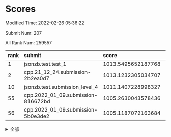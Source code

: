 # Scores

Modified Time: 2022-02-26 05:36:22

Submit Num: 207

All Rank Num: 259557

| rank |               submit               |       score        |       sigma        | pk_num |
| :--- | :--------------------------------- | :----------------- | :----------------- | :----- |
| 1    | jsonzb.test.test_1                 | 1013.5495652187768 | 0.83640591251437   | 5020   |
| 2    | cpp.21_12_24.submission-2b2ea0d7   | 1013.1232305034707 | 0.8108326059049666 | 5016   |
| 10   | jsonzb.test.submission_level_4     | 1011.1407228998327 | 0.7880081006705832 | 5023   |
| 55   | cpp.2022_01_09.submission-816672bd | 1005.2630043578436 | 0.7276946723820459 | 5019   |
| 56   | cpp.2022_01_09.submission-5b0e3de2 | 1005.1187072163684 | 0.7187810472006544 | 5009   |


<details>
<summary>全部</summary>

| rank |                 submit                 |       score        |       sigma        | pk_num |
| :--- | :------------------------------------- | :----------------- | :----------------- | :----- |
| 1    | jsonzb.test.test_1                     | 1013.5495652187768 | 0.83640591251437   | 5020   |
| 2    | cpp.21_12_24.submission-2b2ea0d7       | 1013.1232305034707 | 0.8108326059049666 | 5016   |
| 3    | gobigger.level_3.submission_level_3_47 | 1011.5047469638592 | 0.7726488767238654 | 5015   |
| 4    | gobigger.level_3.submission_level_3_27 | 1011.4900989780052 | 0.7681363941305202 | 5015   |
| 5    | gobigger.level_3.submission_level_3_4  | 1011.4301513934279 | 0.7845309328561708 | 5015   |
| 6    | gobigger.level_3.submission_level_3_8  | 1011.4044988043989 | 0.7734057401804909 | 5018   |
| 7    | gobigger.level_3.submission_level_3_24 | 1011.2061262877306 | 0.781567552511722  | 5012   |
| 8    | gobigger.level_3.submission_level_3_21 | 1011.1876956669684 | 0.764303095373528  | 5017   |
| 9    | gobigger.level_3.submission_level_3_48 | 1011.1629527180456 | 0.7564814536040828 | 5012   |
| 10   | jsonzb.test.submission_level_4         | 1011.1407228998327 | 0.7880081006705832 | 5023   |
| 11   | gobigger.level_3.submission_level_3_18 | 1011.0174418873709 | 0.7523867804719251 | 5023   |
| 12   | gobigger.level_3.submission_level_3_31 | 1010.9388968426967 | 0.7624067043661198 | 5017   |
| 13   | gobigger.level_3.submission_level_3_26 | 1010.8123021480209 | 0.7644853615801035 | 5014   |
| 14   | gobigger.level_3.submission_level_3_17 | 1010.7168180687995 | 0.7663516575417134 | 5016   |
| 15   | gobigger.level_3.submission_level_3_5  | 1010.6925163053306 | 0.7650492686130795 | 5017   |
| 16   | gobigger.level_3.submission_level_3_35 | 1010.638315967059  | 0.7757221488552192 | 5017   |
| 17   | gobigger.level_3.submission_level_3_49 | 1010.6096478530022 | 0.7756302080273729 | 5015   |
| 18   | gobigger.level_3.submission_level_3_12 | 1010.5788464222925 | 0.8254589568194217 | 5016   |
| 19   | gobigger.level_3.submission_level_3_46 | 1010.5009054966586 | 0.7545402444059365 | 5017   |
| 20   | gobigger.level_3.submission_level_3_2  | 1010.4818459651657 | 0.7688545476989153 | 5015   |
| 21   | gobigger.level_3.submission_level_3_20 | 1010.4469536627089 | 0.772855675871018  | 5016   |
| 22   | gobigger.level_3.submission_level_3_29 | 1010.3891014248787 | 0.7752578522035944 | 5014   |
| 23   | gobigger.level_3.submission_level_3_25 | 1010.3524362255598 | 0.7781860412886303 | 5016   |
| 24   | gobigger.level_3.submission_level_3_13 | 1010.2265136302788 | 0.7659443032247835 | 5020   |
| 25   | gobigger.level_3.submission_level_3_14 | 1010.0954483622685 | 0.7650044842490562 | 5017   |
| 26   | gobigger.level_3.submission_level_3_45 | 1010.0154059701923 | 0.7839883008674638 | 5022   |
| 27   | gobigger.level_3.submission_level_3_34 | 1009.919511498529  | 0.7622527777754414 | 5013   |
| 28   | gobigger.level_3.submission_level_3_28 | 1009.8994615574309 | 0.7622101460483008 | 5019   |
| 29   | gobigger.level_3.submission_level_3_11 | 1009.8623882344713 | 0.7483518232436984 | 5010   |
| 30   | gobigger.level_3.submission_level_3_30 | 1009.8196531271248 | 0.7476795951983174 | 5019   |
| 31   | gobigger.level_3.submission_level_3_33 | 1009.813761059159  | 0.7473287692142427 | 5013   |
| 32   | gobigger.level_3.submission_level_3_10 | 1009.7687969031406 | 0.7597001383560076 | 5013   |
| 33   | gobigger.level_3.submission_level_3_43 | 1009.7137981476402 | 0.7582495968246983 | 5018   |
| 34   | gobigger.level_3.submission_level_3_37 | 1009.6437921387434 | 0.7605187709519872 | 5009   |
| 35   | gobigger.level_3.submission_level_3_6  | 1009.6153986837858 | 0.751019052421481  | 5018   |
| 36   | gobigger.level_3.submission_level_3_16 | 1009.6099430700611 | 0.7260030163262933 | 5015   |
| 37   | gobigger.level_3.submission_level_3_3  | 1009.5287221188677 | 0.7834570934372694 | 5015   |
| 38   | gobigger.level_3.submission_level_3_23 | 1009.4514887208222 | 0.7556689406195608 | 5016   |
| 39   | gobigger.level_3.submission_level_3_44 | 1009.4244394807607 | 0.7529558421419367 | 5018   |
| 40   | gobigger.level_3.submission_level_3_38 | 1009.3837080973227 | 0.7540317509075153 | 5019   |
| 41   | gobigger.level_3.submission_level_3_1  | 1009.3697184167088 | 0.7537396436768384 | 5016   |
| 42   | gobigger.level_3.submission_level_3_36 | 1009.3683521369791 | 0.7696977655130418 | 5019   |
| 43   | gobigger.level_3.submission_level_3_39 | 1009.3505962773515 | 0.7503714153775438 | 5015   |
| 44   | gobigger.level_3.submission_level_3_41 | 1009.3223141967095 | 0.7405722729472509 | 5012   |
| 45   | gobigger.level_3.submission_level_3_0  | 1009.1302957864832 | 0.7515828412474965 | 5014   |
| 46   | gobigger.level_3.submission_level_3_32 | 1009.1241396713903 | 0.7369077433177125 | 5017   |
| 47   | gobigger.level_3.submission_level_3_19 | 1008.9676399419612 | 0.7404716871394562 | 5013   |
| 48   | gobigger.level_3.submission_level_3_40 | 1008.9239692730372 | 0.7529088011684718 | 5010   |
| 49   | gobigger.level_3.submission_level_3_22 | 1008.7444249571456 | 0.7556243663691797 | 5018   |
| 50   | gobigger.level_3.submission_level_3_7  | 1008.7209545823109 | 0.7709959227660159 | 5014   |
| 51   | gobigger.level_3.submission_level_3_15 | 1008.6556997900186 | 0.7640404107874635 | 5023   |
| 52   | gobigger.level_3.submission_level_3_9  | 1008.5391796289233 | 0.7547596924213529 | 5014   |
| 53   | gobigger.level_3.submission_level_3_42 | 1008.5136886077223 | 0.7501357237119954 | 5016   |
| 54   | gobigger.level_1.submission_level_1_1  | 1005.3238358952727 | 0.7349641848022624 | 5011   |
| 55   | cpp.2022_01_09.submission-816672bd     | 1005.2630043578436 | 0.7276946723820459 | 5019   |
| 56   | cpp.2022_01_09.submission-5b0e3de2     | 1005.1187072163684 | 0.7187810472006544 | 5009   |
| 57   | gobigger.level_1.submission_level_1_4  | 1004.7476434852131 | 0.7243164972754208 | 5010   |
| 58   | gobigger.level_1.submission_level_1_46 | 1004.6829831212527 | 0.7149217652661158 | 5014   |
| 59   | gobigger.level_1.submission_level_1_45 | 1004.4930427702691 | 0.7118568690733417 | 5012   |
| 60   | gobigger.level_1.submission_level_1_7  | 1004.394350260939  | 0.7192479143799931 | 5016   |
| 61   | gobigger.level_1.submission_level_1_38 | 1004.1336169337549 | 0.7050046187856831 | 5014   |
| 62   | gobigger.level_1.submission_level_1_35 | 1004.0976462759529 | 0.7194694191074085 | 5018   |
| 63   | gobigger.level_1.submission_level_1_26 | 1004.0665144222447 | 0.7244511016829435 | 5018   |
| 64   | gobigger.level_1.submission_level_1_37 | 1003.9971776624009 | 0.7078526258402693 | 5013   |
| 65   | gobigger.level_1.submission_level_1_13 | 1003.8750688696949 | 0.7105337324942339 | 5016   |
| 66   | gobigger.level_1.submission_level_1_14 | 1003.7563281067617 | 0.7185688790911124 | 5019   |
| 67   | gobigger.level_1.submission_level_1_27 | 1003.6419464163159 | 0.7186777709825123 | 5013   |
| 68   | gobigger.level_1.submission_level_1_31 | 1003.5908941675547 | 0.7151262919769755 | 5018   |
| 69   | gobigger.level_1.submission_level_1_2  | 1003.588362160268  | 0.7246533702782421 | 5015   |
| 70   | gobigger.level_1.submission_level_1_18 | 1003.5816600114803 | 0.7170765014293216 | 5012   |
| 71   | gobigger.level_1.submission_level_1_5  | 1003.5353596451646 | 0.7135883631774347 | 5013   |
| 72   | gobigger.level_1.submission_level_1_30 | 1003.3694527719867 | 0.7076777224277688 | 5012   |
| 73   | gobigger.level_1.submission_level_1_22 | 1003.3134377826642 | 0.7198469446008722 | 5017   |
| 74   | gobigger.level_1.submission_level_1_17 | 1003.3131583126965 | 0.712661747010099  | 5017   |
| 75   | gobigger.level_1.submission_level_1_48 | 1003.3128128453433 | 0.7083985955433377 | 5016   |
| 76   | gobigger.level_1.submission_level_1_25 | 1003.169354121538  | 0.7146452776706008 | 5017   |
| 77   | gobigger.level_1.submission_level_1_0  | 1003.1687790736    | 0.7191542871994892 | 5017   |
| 78   | gobigger.level_1.submission_level_1_49 | 1003.1412057585122 | 0.7057136334544388 | 5016   |
| 79   | gobigger.level_1.submission_level_1_11 | 1003.0980594760234 | 0.7187777847496526 | 5014   |
| 80   | gobigger.level_1.submission_level_1_33 | 1003.0978011031309 | 0.7177364989540682 | 5013   |
| 81   | gobigger.level_1.submission_level_1_24 | 1003.0696994205103 | 0.7041331851282284 | 5014   |
| 82   | gobigger.level_1.submission_level_1_10 | 1002.9756666417339 | 0.7077052522686051 | 5008   |
| 83   | gobigger.level_1.submission_level_1_19 | 1002.9335700176126 | 0.7186073643557016 | 5017   |
| 84   | gobigger.level_1.submission_level_1_12 | 1002.9198656939147 | 0.7111617030912861 | 5015   |
| 85   | gobigger.level_1.submission_level_1_16 | 1002.8990048806946 | 0.7243900359948029 | 5019   |
| 86   | gobigger.level_1.submission_level_1_34 | 1002.8636157817027 | 0.7145814814552782 | 5018   |
| 87   | gobigger.level_1.submission_level_1_21 | 1002.7615931990437 | 0.7171495620346334 | 5018   |
| 88   | gobigger.level_1.submission_level_1_42 | 1002.6841683413566 | 0.716213113702993  | 5012   |
| 89   | gobigger.level_1.submission_level_1_15 | 1002.6559814645362 | 0.7114541532645473 | 5015   |
| 90   | gobigger.level_1.submission_level_1_23 | 1002.6384344465081 | 0.7224568314604685 | 5012   |
| 91   | gobigger.level_1.submission_level_1_41 | 1002.6341759845668 | 0.7059339898048651 | 5018   |
| 92   | gobigger.level_1.submission_level_1_6  | 1002.6036697448704 | 0.7233402371616554 | 5016   |
| 93   | gobigger.level_1.submission_level_1_8  | 1002.5829153981424 | 0.716179051356516  | 5014   |
| 94   | gobigger.level_1.submission_level_1_32 | 1002.579819290579  | 0.709097613513655  | 5014   |
| 95   | gobigger.level_1.submission_level_1_29 | 1002.5208320748613 | 0.7132104612241061 | 5013   |
| 96   | gobigger.level_1.submission_level_1_9  | 1002.4713655300538 | 0.722895544886866  | 5014   |
| 97   | gobigger.level_1.submission_level_1_43 | 1002.4352004232309 | 0.7150462034918107 | 5017   |
| 98   | gobigger.level_1.submission_level_1_36 | 1002.3769409210722 | 0.7220651739103191 | 5022   |
| 99   | gobigger.level_1.submission_level_1_3  | 1002.2047493291893 | 0.721690690731888  | 5014   |
| 100  | gobigger.level_1.submission_level_1_47 | 1002.1863709366205 | 0.7200222510306897 | 5014   |
| 101  | gobigger.level_1.submission_level_1_20 | 1002.1122931941685 | 0.7271625972423326 | 5016   |
| 102  | gobigger.level_1.submission_level_1_39 | 1002.0995257116012 | 0.7202054576924238 | 5019   |
| 103  | gobigger.level_1.submission_level_1_44 | 1001.900529586742  | 0.7172306677186002 | 5012   |
| 104  | gobigger.level_1.submission_level_1_40 | 1001.8772657967022 | 0.7277990601658602 | 5011   |
| 105  | gobigger.level_1.submission_level_1_28 | 1001.2023219349874 | 0.7140301866030446 | 5016   |
| 106  | gobigger.random.submission_random_45   | 997.3280119205984  | 0.6913911260335932 | 5009   |
| 107  | gobigger.random.submission_random_12   | 997.1795365277416  | 0.7020774114767716 | 5019   |
| 108  | gobigger.random.submission_random_35   | 997.1575200323635  | 0.714791772617091  | 5012   |
| 109  | gobigger.random.submission_random_8    | 997.1247657966456  | 0.712031413930061  | 5017   |
| 110  | gobigger.random.submission_random_19   | 996.9793289331301  | 0.7117625431332311 | 5013   |
| 111  | gobigger.random.submission_random_18   | 996.9466165677989  | 0.7006547784724841 | 5014   |
| 112  | gobigger.random.submission_random_28   | 996.9337350263474  | 0.7007635030450944 | 5016   |
| 113  | gobigger.random.submission_random_44   | 996.9011489923837  | 0.7016583706560339 | 5017   |
| 114  | gobigger.random.submission_random_10   | 996.7563689440543  | 0.7069764929870038 | 5018   |
| 115  | gobigger.random.submission_random_38   | 996.7349128472873  | 0.7110639876893002 | 5014   |
| 116  | gobigger.random.submission_random_39   | 996.6566435570328  | 0.7133700313867009 | 5017   |
| 117  | gobigger.random.submission_random_43   | 996.3825247975419  | 0.7134273181382044 | 5020   |
| 118  | gobigger.random.submission_random_40   | 996.2875127478807  | 0.7078622769416764 | 5016   |
| 119  | gobigger.random.submission_random_26   | 996.2748619737996  | 0.7030807271026163 | 5015   |
| 120  | gobigger.random.submission_random_21   | 996.2451938422935  | 0.7039131085243172 | 5019   |
| 121  | gobigger.random.submission_random_37   | 996.2324960010945  | 0.7188398441298096 | 5020   |
| 122  | gobigger.random.submission_random_2    | 996.156980561349   | 0.7138576094872836 | 5010   |
| 123  | gobigger.random.submission_random_20   | 996.1248361510858  | 0.7106658554709557 | 5019   |
| 124  | gobigger.random.submission_random_33   | 996.1229982394004  | 0.7013556965359737 | 5021   |
| 125  | gobigger.random.submission_random_42   | 996.1208318876722  | 0.7055203858062692 | 5013   |
| 126  | gobigger.random.submission_random_11   | 996.1050541854008  | 0.7046043247796197 | 5018   |
| 127  | gobigger.random.submission_random_1    | 995.9542535688728  | 0.7015651490230874 | 5016   |
| 128  | gobigger.random.submission_random_32   | 995.8446420271357  | 0.6992125080798318 | 5019   |
| 129  | gobigger.random.submission_random_47   | 995.8206712844958  | 0.7172039413560463 | 5008   |
| 130  | gobigger.random.submission_random_34   | 995.8092923929378  | 0.7216759711456161 | 5017   |
| 131  | gobigger.random.submission_random_22   | 995.7546780753794  | 0.718035296392515  | 5009   |
| 132  | gobigger.random.submission_random_3    | 995.7143156664989  | 0.7150517463642951 | 5018   |
| 133  | gobigger.random.submission_random_27   | 995.7025131600722  | 0.7074307520888425 | 5013   |
| 134  | gobigger.random.submission_random_15   | 995.6791967727617  | 0.7075849099198854 | 5015   |
| 135  | gobigger.random.submission_random_14   | 995.6735394457129  | 0.7131577469099917 | 5017   |
| 136  | gobigger.random.submission_random_24   | 995.6335502970834  | 0.7087810165362921 | 5017   |
| 137  | gobigger.random.submission_random_41   | 995.6136555057114  | 0.712782163140364  | 5018   |
| 138  | gobigger.random.submission_random_25   | 995.5969008032711  | 0.72553818250379   | 5015   |
| 139  | gobigger.random.submission_random_49   | 995.5783976037242  | 0.6978418895155548 | 5015   |
| 140  | gobigger.random.submission_random_29   | 995.5645948987739  | 0.718579545627582  | 5015   |
| 141  | gobigger.random.submission_random_7    | 995.5425312979547  | 0.7091957762806833 | 5013   |
| 142  | gobigger.random.submission_random_31   | 995.5061341055925  | 0.7049929400732199 | 5017   |
| 143  | gobigger.random.submission_random_23   | 995.4655477322427  | 0.7038365881406222 | 5011   |
| 144  | gobigger.random.submission_random_36   | 995.3203873687293  | 0.7110241080539531 | 5011   |
| 145  | gobigger.random.submission_random_13   | 995.2222508485677  | 0.7235512625876498 | 5013   |
| 146  | gobigger.random.submission_random_30   | 995.130482840777   | 0.7154151234077006 | 5013   |
| 147  | gobigger.random.submission_random_9    | 995.1178701366294  | 0.7187154033565258 | 5017   |
| 148  | gobigger.level_2.submission_level_2_29 | 995.1143661621087  | 0.7192299409788024 | 5016   |
| 149  | gobigger.random.submission_random_0    | 995.0906488928815  | 0.7131995599700284 | 5014   |
| 150  | gobigger.random.submission_random_17   | 995.0793560015094  | 0.7190283829530272 | 5018   |
| 151  | gobigger.random.submission_random_4    | 994.9335132182414  | 0.7016451826083278 | 5011   |
| 152  | gobigger.random.submission_random_16   | 994.9029225223958  | 0.7201355003674409 | 5011   |
| 153  | gobigger.random.submission_random_48   | 994.8936365180068  | 0.7173863384645953 | 5017   |
| 154  | gobigger.random.submission_random_46   | 994.8391985707535  | 0.6942861293732532 | 5016   |
| 155  | gobigger.random.submission_random_6    | 994.7241608826761  | 0.7213731566016267 | 5013   |
| 156  | gobigger.random.submission_random_5    | 994.5329506527651  | 0.7158414368136349 | 5016   |
| 157  | gobigger.level_2.submission_level_2_1  | 994.1396737640612  | 0.7396800177367644 | 5018   |
| 158  | gobigger.level_2.submission_level_2_4  | 994.045323662715   | 0.7285420482062809 | 5014   |
| 159  | gobigger.level_2.submission_level_2_2  | 993.4970905329784  | 0.7339721233168075 | 5013   |
| 160  | gobigger.level_2.submission_level_2_12 | 993.4589423624582  | 0.729588762124171  | 5008   |
| 161  | gobigger.level_2.submission_level_2_23 | 993.4505835550801  | 0.7280753286870661 | 5017   |
| 162  | gobigger.level_2.submission_level_2_26 | 993.3053164371474  | 0.7465913427496524 | 5017   |
| 163  | gobigger.level_2.submission_level_2_44 | 993.272069660371   | 0.735302668970539  | 5019   |
| 164  | gobigger.level_2.submission_level_2_18 | 993.0311257921275  | 0.7579522532088526 | 5012   |
| 165  | gobigger.level_2.submission_level_2_40 | 993.0137844702405  | 0.738211711351804  | 5017   |
| 166  | gobigger.level_2.submission_level_2_39 | 992.9692757143299  | 0.7469698680734003 | 5019   |
| 167  | gobigger.level_2.submission_level_2_17 | 992.9282100350232  | 0.7440282162245249 | 5019   |
| 168  | gobigger.level_2.submission_level_2_28 | 992.8911803286582  | 0.7517186793215306 | 5023   |
| 169  | gobigger.level_2.submission_level_2_49 | 992.7768308113133  | 0.7477878228178265 | 5014   |
| 170  | gobigger.level_2.submission_level_2_6  | 992.7056062443947  | 0.7388397814736278 | 5018   |
| 171  | gobigger.level_2.submission_level_2_34 | 992.658077364403   | 0.7335343630580844 | 5018   |
| 172  | gobigger.level_2.submission_level_2_36 | 992.6042502476087  | 0.7342590364015695 | 5010   |
| 173  | gobigger.level_2.submission_level_2_10 | 992.5460296837651  | 0.7369663929041804 | 5019   |
| 174  | gobigger.level_2.submission_level_2_48 | 992.5396551014403  | 0.7514576331528331 | 5012   |
| 175  | gobigger.level_2.submission_level_2_32 | 992.5113018242885  | 0.744211924090094  | 5015   |
| 176  | gobigger.level_2.submission_level_2_3  | 992.3128416417294  | 0.7530670211645266 | 5016   |
| 177  | gobigger.level_2.submission_level_2_42 | 992.2980914234083  | 0.7478569850127771 | 5016   |
| 178  | gobigger.level_2.submission_level_2_11 | 992.2809760784331  | 0.7650997686512465 | 5018   |
| 179  | gobigger.level_2.submission_level_2_24 | 992.2604044689358  | 0.7578170770288458 | 5013   |
| 180  | gobigger.level_2.submission_level_2_41 | 992.2396483718566  | 0.7333249642154367 | 5016   |
| 181  | gobigger.level_2.submission_level_2_7  | 992.185336764977   | 0.7331088061262401 | 5020   |
| 182  | gobigger.level_2.submission_level_2_31 | 992.172996613278   | 0.7461540548044732 | 5013   |
| 183  | gobigger.level_2.submission_level_2_43 | 992.1657376300308  | 0.7645333455935535 | 5016   |
| 184  | gobigger.level_2.submission_level_2_14 | 992.1180079329476  | 0.74141368684188   | 5014   |
| 185  | gobigger.level_2.submission_level_2_5  | 992.0995669525529  | 0.7494499894029474 | 5017   |
| 186  | gobigger.level_2.submission_level_2_22 | 992.0749781130667  | 0.7447915515958856 | 5014   |
| 187  | gobigger.level_2.submission_level_2_30 | 992.050467717118   | 0.7358831761568777 | 5017   |
| 188  | gobigger.level_2.submission_level_2_37 | 992.0403876396248  | 0.740107413346447  | 5015   |
| 189  | gobigger.level_2.submission_level_2_20 | 991.9888155251668  | 0.7438140627582179 | 5017   |
| 190  | gobigger.level_2.submission_level_2_45 | 991.9067411963223  | 0.7329765472856845 | 5022   |
| 191  | gobigger.level_2.submission_level_2_9  | 991.8632668321139  | 0.7353997820700349 | 5016   |
| 192  | gobigger.level_2.submission_level_2_46 | 991.7344254475306  | 0.7449171029450826 | 5016   |
| 193  | gobigger.level_2.submission_level_2_38 | 991.6447962069767  | 0.7464520252796938 | 5020   |
| 194  | gobigger.level_2.submission_level_2_19 | 991.6259340413714  | 0.7654125441001145 | 5018   |
| 195  | gobigger.level_2.submission_level_2_35 | 991.5878043173709  | 0.7566635740410852 | 5020   |
| 196  | gobigger.level_2.submission_level_2_27 | 991.4897046447247  | 0.7428160647992621 | 5013   |
| 197  | gobigger.level_2.submission_level_2_8  | 991.4891597551838  | 0.7311404062641055 | 5015   |
| 198  | gobigger.level_2.submission_level_2_21 | 991.3686263845502  | 0.7473103395048581 | 5020   |
| 199  | gobigger.level_2.submission_level_2_0  | 991.087508049089   | 0.7585585584703869 | 5016   |
| 200  | gobigger.level_2.submission_level_2_13 | 990.9408171884539  | 0.7644230645960365 | 5016   |
| 201  | gobigger.level_2.submission_level_2_25 | 990.8951164797533  | 0.7631681948055155 | 5017   |
| 202  | gobigger.level_2.submission_level_2_33 | 990.8639095851086  | 0.7444088351931885 | 5017   |
| 203  | gobigger.level_2.submission_level_2_16 | 990.8255150376643  | 0.7597389362798331 | 5012   |
| 204  | gobigger.level_2.submission_level_2_15 | 990.5348267831832  | 0.7632629197478465 | 5022   |
| 205  | gobigger.level_2.submission_level_2_47 | 990.2340408464968  | 0.7725351744423296 | 5015   |
| 206  | gobigger.none.submission_none_1        | 978.2941688278192  | 1.3595529511146331 | 5014   |
| 207  | gobigger.none.submission_none_0        | 976.8533364736661  | 1.356825170766333  | 5014   |

</details>